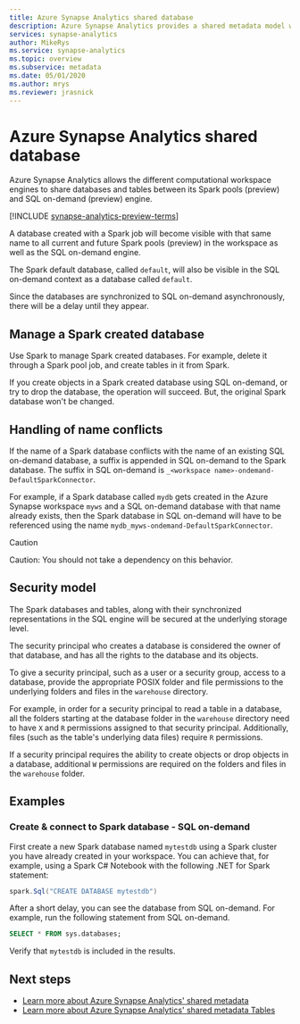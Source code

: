 ```yaml
---
title: Azure Synapse Analytics shared database 
description: Azure Synapse Analytics provides a shared metadata model where creating a database in Apache Spark will make it accessible from its SQL on-demand (preview) and SQL pool engines. 
services: synapse-analytics 
author: MikeRys
ms.service: synapse-analytics  
ms.topic: overview
ms.subservice: metadata
ms.date: 05/01/2020
ms.author: mrys 
ms.reviewer: jrasnick
---
```


# Azure Synapse Analytics shared database

Azure Synapse Analytics allows the different computational workspace engines to share databases and tables between its Spark pools (preview) and SQL on-demand (preview) engine.

[!INCLUDE [synapse-analytics-preview-terms](../../../includes/synapse-analytics-preview-terms.md)]

A database created with a Spark job will become visible with that same name to all current and future Spark pools (preview) in the workspace as well as the SQL on-demand engine.

The Spark default database, called `default`, will also be visible in the SQL on-demand context as a database called `default`.

Since the databases are synchronized to SQL on-demand asynchronously, there will be a delay until they appear.

## Manage a Spark created database

Use Spark to manage Spark created databases. For example, delete it through a Spark pool job, and create tables in it from Spark.

If you create objects in a Spark created database using SQL on-demand, or try to drop the database, the operation will succeed. But, the original Spark database won't be changed.

## Handling of name conflicts

If the name of a Spark database conflicts with the name of an existing SQL on-demand database, a suffix is appended in SQL on-demand to the Spark database. The suffix in SQL on-demand is `_<workspace name>-ondemand-DefaultSparkConnector`.

For example, if a Spark database called `mydb` gets created in the Azure Synapse workspace `myws` and a SQL on-demand database with that name already exists, then the Spark database in SQL on-demand will have to be referenced using the name `mydb_myws-ondemand-DefaultSparkConnector`.

> [!CAUTION]
> Caution: You should not take a dependency on this behavior.

## Security model

The Spark databases and tables, along with their synchronized representations in the SQL engine will be secured at the underlying storage level.

The security principal who creates a database is considered the owner of that database, and has all the rights to the database and its objects.

To give a security principal, such as a user or a security group, access to a database, provide the appropriate POSIX folder and file permissions to the underlying folders and files in the `warehouse` directory. 

For example, in order for a security principal to read a table in a database, all the folders starting at the database folder in the `warehouse` directory need to have `X` and `R` permissions assigned to that security principal. Additionally, files (such as the table's underlying data files) require `R` permissions. 

If a security principal requires the ability to create objects or drop objects in a database, additional `W` permissions are required on the folders and files in the `warehouse` folder.

## Examples

### Create & connect to Spark database - SQL on-demand

First create a new Spark database named `mytestdb` using a Spark cluster you have already created in your workspace. You can achieve that, for example,  using a Spark C# Notebook with the following .NET for Spark statement:

```csharp
spark.Sql("CREATE DATABASE mytestdb")
```

After a short delay, you can see the database from SQL on-demand. For example, run the following statement from SQL on-demand.

```sql
SELECT * FROM sys.databases;
```

Verify that `mytestdb` is included in the results.

## Next steps

- [Learn more about Azure Synapse Analytics' shared metadata](overview.md)
- [Learn more about Azure Synapse Analytics' shared metadata Tables](table.md)
